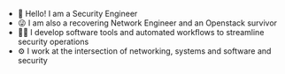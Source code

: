 - 👋 Hello! I am a Security Engineer
- 😜 I am also a recovering Network Engineer and an Openstack survivor
- 👨‍💻 I develop software tools and automated workflows to streamline security operations
- ⚙️ I work at the intersection of networking, systems and software and security

<!---
netops2devops/netops2devops is a ✨ special ✨ repository because its `README.md` (this file) appears on your GitHub profile.
You can click the Preview link to take a look at your changes.
--->
